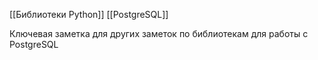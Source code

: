 [[Библиотеки Python]]
[[PostgreSQL]]

Ключевая заметка для других заметок по библиотекам для работы с PostgreSQL